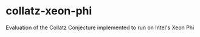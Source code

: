 collatz-xeon-phi
================

 Evaluation of the Collatz Conjecture implemented to run on Intel's Xeon Phi
